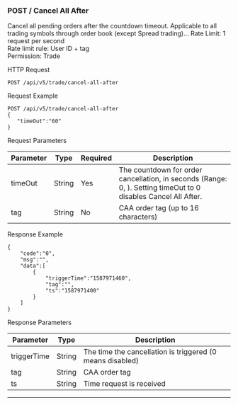 ### POST / Cancel All After

Cancel all pending orders after the countdown timeout. Applicable to all trading symbols through order book (except Spread trading)... Rate Limit: 1 request per second  
Rate limit rule: User ID + tag  
Permission: Trade  

HTTP Request  

`POST /api/v5/trade/cancel-all-after`

Request Example  
```
POST /api/v5/trade/cancel-all-after
{
   "timeOut":"60"
}
```

Request Parameters

| Parameter | Type   | Required | Description                                          |
|-----------|--------|----------|------------------------------------------------------|
| timeOut   | String | Yes      | The countdown for order cancellation, in seconds (Range: 0, ). Setting timeOut to 0 disables Cancel All After. |
| tag       | String | No       | CAA order tag (up to 16 characters)                  |

Response Example  

```
{
    "code":"0",
    "msg":"",
    "data":[
        {
            "triggerTime":"1587971460",
            "tag":"",
            "ts":"1587971400"
        }
    ]
}
```

Response Parameters

| Parameter    | Type   | Description                          |
|--------------|--------|--------------------------------------|
| triggerTime  | String | The time the cancellation is triggered (0 means disabled)|
| tag          | String | CAA order tag                        |
| ts           | String | Time request is received             |

***
